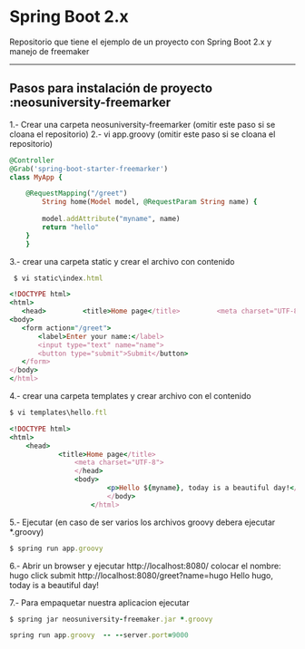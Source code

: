 # Spring Boot 2.x

Repositorio que tiene el ejemplo de un proyecto con Spring Boot 2.x y manejo de freemaker

----------------------------------
Pasos para instalación de proyecto :neosuniversity-freemarker
----------------------------------
1.- Crear una carpeta neosuniversity-freemarker (omitir este paso si se cloana el repositorio)
2.- vi app.groovy (omitir este paso si se cloana el repositorio)
```ruby
@Controller
@Grab('spring-boot-starter-freemarker')
class MyApp {

    @RequestMapping("/greet")
        String home(Model model, @RequestParam String name) {
		
		model.addAttribute("myname", name)
		return "hello"
	}
	}
```
3.- crear una carpeta static y crear el archivo con contenido
```ruby
 $ vi static\index.html
 ```
 ```ruby
 <!DOCTYPE html>
<html> 
	<head>         <title>Home page</title>         <meta charset="UTF-8">     </head> 
<body>          
	<form action="/greet"> 
		<label>Enter your name:</label>            
		<input type="text" name="name"> 
		<button type="submit">Submit</button>
	</form>
</body> 
</html>
```
4.- crear una carpeta templates y crear archivo con el contenido
```ruby
$ vi templates\hello.ftl
```
```ruby
<!DOCTYPE html>
<html>
    <head>
            <title>Home page</title>
	            <meta charset="UTF-8">
		        </head>
			    <body>
			            <p>Hello ${myname}, today is a beautiful day!</p>
				        </body>
					</html>
```
5.- Ejecutar (en caso de ser varios los archivos groovy debera ejecutar *.groovy)
```ruby
$ spring run app.groovy
```
6.- Abrir un browser y ejecutar
http://localhost:8080/
colocar el nombre: hugo click submit
http://localhost:8080/greet?name=hugo
Hello hugo, today is a beautiful day!

7.- Para empaquetar nuestra aplicacion ejecutar
```ruby
$ spring jar neosuniversity-freemaker.jar *.groovy
```
```ruby
spring run app.groovy  -- --server.port=9000
```

